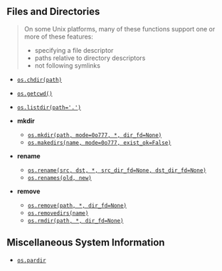 ## Files and Directories

> On some Unix platforms, many of these functions support one or more of these features:
> 
> - specifying a file descriptor
> - paths relative to directory descriptors
> - not following symlinks

- [`os.chdir(path)`](https://docs.python.org/3/library/os.html#os.chdir)

- [`os.getcwd()`](https://docs.python.org/3/library/os.html#os.getcwd)

- [`os.listdir(path='.')`](https://docs.python.org/3/library/os.html#os.listdir)

- **mkdir**
    - [`os.mkdir(path, mode=0o777, *, dir_fd=None)`](https://docs.python.org/3/library/os.html#os.mkdir)
    - [`os.makedirs(name, mode=0o777, exist_ok=False)`](https://docs.python.org/3/library/os.html#os.makedirs)

- **rename**
    - [`os.rename(src, dst, *, src_dir_fd=None, dst_dir_fd=None)`](https://docs.python.org/3/library/os.html#os.rename)
    - [`os.renames(old, new)`](https://docs.python.org/3/library/os.html#os.renames)

- **remove**
    - [`os.remove(path, *, dir_fd=None)`](https://docs.python.org/3/library/os.html#os.remove)
    - [`os.removedirs(name)`](https://docs.python.org/3/library/os.html#os.removedirs)
    - [`os.rmdir(path, *, dir_fd=None)`](https://docs.python.org/3/library/os.html#os.rmdir)

## Miscellaneous System Information

- [`os.pardir`](https://docs.python.org/3/library/os.html#os.pardir)
